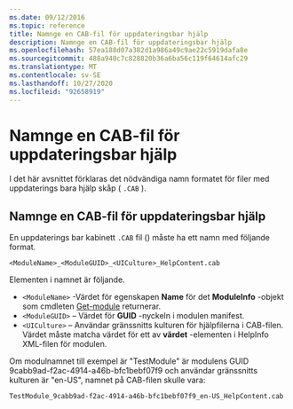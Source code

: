 ```yaml
---
ms.date: 09/12/2016
ms.topic: reference
title: Namnge en CAB-fil för uppdateringsbar hjälp
description: Namnge en CAB-fil för uppdateringsbar hjälp
ms.openlocfilehash: 57ea188d07a382d1a986a49c9ae22c5919dafa8e
ms.sourcegitcommit: 488a940c7c828820b36a6ba56c119f64614afc29
ms.translationtype: MT
ms.contentlocale: sv-SE
ms.lasthandoff: 10/27/2020
ms.locfileid: "92658919"
---
```

# <a name="how-to-name-an-updatable-help-cab-file"></a>Namnge en CAB-fil för uppdateringsbar hjälp

I det här avsnittet förklaras det nödvändiga namn formatet för filer med uppdaterings bara hjälp skåp ( `.CAB` ).

## <a name="how-to-name-an-updatable-help-cab-file"></a>Namnge en CAB-fil för uppdateringsbar hjälp

En uppdaterings bar kabinett `.CAB` fil () måste ha ett namn med följande format.

`<ModuleName>_<ModuleGUID>_<UICulture>_HelpContent.cab`

Elementen i namnet är följande.

- `<ModuleName>` -Värdet för egenskapen **Name** för det **ModuleInfo** -objekt som cmdleten [Get-module](/powershell/module/Microsoft.PowerShell.Core/Get-Module) returnerar.
- `<ModuleGUID>` – Värdet för **GUID** -nyckeln i modulen manifest.
- `<UICulture>` – Användar gränssnitts kulturen för hjälpfilerna i CAB-filen. Värdet måste matcha värdet för ett av **värdet** -elementen i HelpInfo XML-filen för modulen.

Om modulnamnet till exempel är "TestModule" är modulens GUID 9cabb9ad-f2ac-4914-a46b-bfc1bebf07f9 och användar gränssnitts kulturen är "en-US", namnet på CAB-filen skulle vara:

`TestModule_9cabb9ad-f2ac-4914-a46b-bfc1bebf07f9_en-US_HelpContent.cab`
